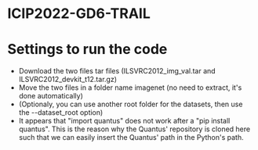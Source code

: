 # ICIP2022-GD6-TRAIL

# Settings to run the code

* Download the two files tar files (ILSVRC2012_img_val.tar and ILSVRC2012_devkit_t12.tar.gz)
* Move the two files in a folder name imagenet (no need to extract, it's done automatically)
* (Optionaly, you can use another root folder for the datasets, then use the --dataset_root option)
* It appears that "import quantus" does not work after a "pip install quantus". This is the reason why the Quantus' repository is cloned here such that we can easily insert the Quantus' path in the Python's path.
